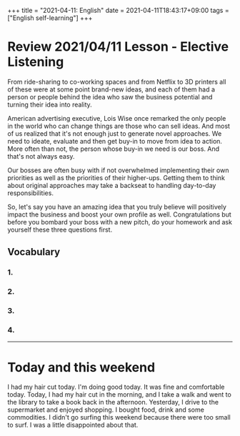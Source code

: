 +++
title =  "2021-04-11: English"
date = 2021-04-11T18:43:17+09:00
tags = ["English self-learning"]
+++

# Review 2021/04/11 Lesson - Elective Listening

From ride-sharing to co-working spaces and from Netflix to 3D printers all of these were at some point brand-new ideas, and each of them had a person or people behind the idea who saw the business potential and turning their idea into reality.

American advertising executive, Lois Wise once remarked the only people in the world who can change things are those who can sell ideas.
And most of us realized that it's not enough just to generate novel approaches.
We need to ideate, evaluate and then get buy-in to move from idea to action.
More often than not, the person whose buy-in we need is our boss.
And that's not always easy.

Our bosses are often busy with if not overwhelmed implementing their own priorities as well as the priorities of their higher-ups. Getting them to think about original approaches may take a backseat to handling day-to-day responsibilities.

So, let's say you have an amazing idea that you truly believe will positively impact the business and boost your own profile as well.
Congratulations but before you bombard your boss with a new pitch, do your homework and ask yourself these three questions first.

## Vocabulary

### 1.
### 2.
### 3.
### 4.

- - -

# Today and this weekend

I had my hair cut today.
I'm doing good today.
It was fine and comfortable today.
Today, I had my hair cut in the morning, and I take a walk and went to the library to take a book back in the afternoon.
Yesterday, I drive to the supermarket and enjoyed shopping.
I bought food, drink and some commodities.
I didn't go surfing this weekend because there were too small to surf.
I was a little disappointed about that.
